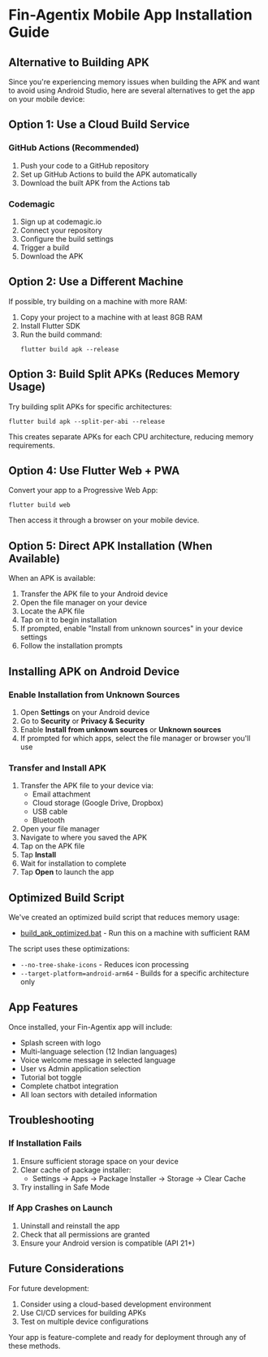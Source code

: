 # Fin-Agentix Mobile App Installation Guide

## Alternative to Building APK

Since you're experiencing memory issues when building the APK and want to avoid using Android Studio, here are several alternatives to get the app on your mobile device:

## Option 1: Use a Cloud Build Service

### GitHub Actions (Recommended)
1. Push your code to a GitHub repository
2. Set up GitHub Actions to build the APK automatically
3. Download the built APK from the Actions tab

### Codemagic
1. Sign up at codemagic.io
2. Connect your repository
3. Configure the build settings
4. Trigger a build
5. Download the APK

## Option 2: Use a Different Machine

If possible, try building on a machine with more RAM:
1. Copy your project to a machine with at least 8GB RAM
2. Install Flutter SDK
3. Run the build command:
   ```
   flutter build apk --release
   ```

## Option 3: Build Split APKs (Reduces Memory Usage)

Try building split APKs for specific architectures:
```
flutter build apk --split-per-abi --release
```

This creates separate APKs for each CPU architecture, reducing memory requirements.

## Option 4: Use Flutter Web + PWA

Convert your app to a Progressive Web App:
```
flutter build web
```

Then access it through a browser on your mobile device.

## Option 5: Direct APK Installation (When Available)

When an APK is available:
1. Transfer the APK file to your Android device
2. Open the file manager on your device
3. Locate the APK file
4. Tap on it to begin installation
5. If prompted, enable "Install from unknown sources" in your device settings
6. Follow the installation prompts

## Installing APK on Android Device

### Enable Installation from Unknown Sources

1. Open **Settings** on your Android device
2. Go to **Security** or **Privacy & Security**
3. Enable **Install from unknown sources** or **Unknown sources**
4. If prompted for which apps, select the file manager or browser you'll use

### Transfer and Install APK

1. Transfer the APK file to your device via:
   - Email attachment
   - Cloud storage (Google Drive, Dropbox)
   - USB cable
   - Bluetooth
2. Open your file manager
3. Navigate to where you saved the APK
4. Tap on the APK file
5. Tap **Install**
6. Wait for installation to complete
7. Tap **Open** to launch the app

## Optimized Build Script

We've created an optimized build script that reduces memory usage:
- [build_apk_optimized.bat](file:///D:/KAYAM_SAI_KRISHNA/dem/secure-web-demo/finagentix_flutter_app/finagentix_flutter/build_apk_optimized.bat) - Run this on a machine with sufficient RAM

The script uses these optimizations:
- `--no-tree-shake-icons` - Reduces icon processing
- `--target-platform=android-arm64` - Builds for a specific architecture only

## App Features

Once installed, your Fin-Agentix app will include:
- Splash screen with logo
- Multi-language selection (12 Indian languages)
- Voice welcome message in selected language
- User vs Admin application selection
- Tutorial bot toggle
- Complete chatbot integration
- All loan sectors with detailed information

## Troubleshooting

### If Installation Fails
1. Ensure sufficient storage space on your device
2. Clear cache of package installer:
   - Settings → Apps → Package Installer → Storage → Clear Cache
3. Try installing in Safe Mode

### If App Crashes on Launch
1. Uninstall and reinstall the app
2. Check that all permissions are granted
3. Ensure your Android version is compatible (API 21+)

## Future Considerations

For future development:
1. Consider using a cloud-based development environment
2. Use CI/CD services for building APKs
3. Test on multiple device configurations

Your app is feature-complete and ready for deployment through any of these methods.